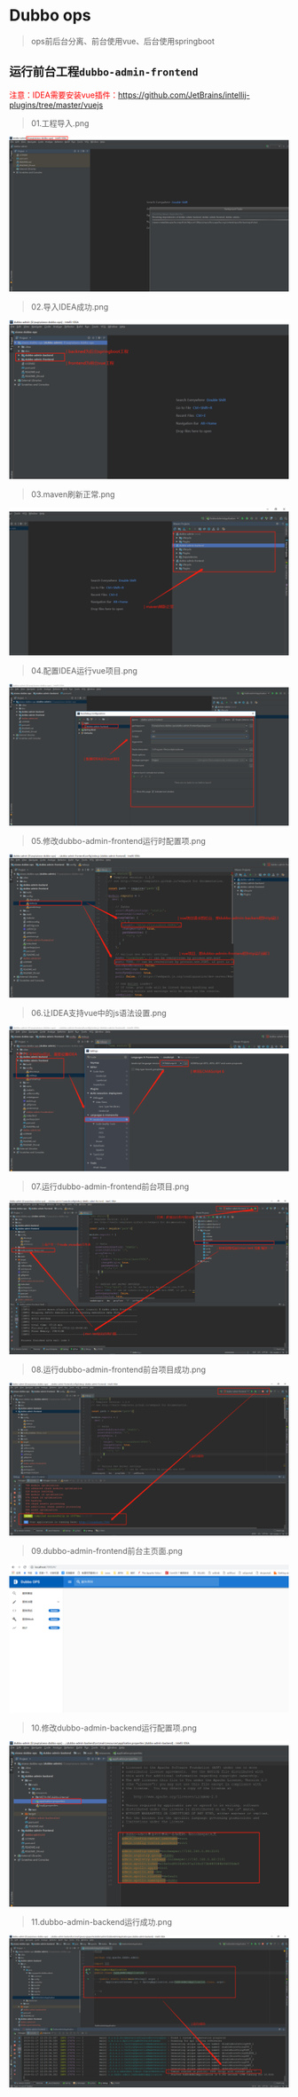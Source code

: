 # Dubbo ops
> ops前后台分离、前台使用vue、后台使用springboot

## 运行前台工程`dubbo-admin-frontend`

<font style='color: red'>注意：IDEA需要安装vue插件：https://github.com/JetBrains/intellij-plugins/tree/master/vuejs</font>

> 01.工程导入.png

![Image text](doc/images/01.工程导入.png)

> 02.导入IDEA成功.png

![Image text](doc/images/02.导入IDEA成功.png)

> 03.maven刷新正常.png

![Image text](doc/images/03.maven刷新正常.png)

> 04.配置IDEA运行vue项目.png

![Image text](doc/images/04.配置IDEA运行vue项目.png)

> 05.修改dubbo-admin-frontend运行时配置项.png

![Image text](doc/images/05.修改dubbo-admin-frontend运行时配置项.png)

> 06.让IDEA支持vue中的js语法设置.png

![Image text](doc/images/06.让IDEA支持vue中的js语法设置.png)

> 07.运行dubbo-admin-frontend前台项目.png

![Image text](doc/images/07.运行dubbo-admin-frontend前台项目.png)

> 08.运行dubbo-admin-frontend前台项目成功.png

![Image text](doc/images/08.运行dubbo-admin-frontend前台项目成功.png)

> 09.dubbo-admin-frontend前台主页面.png

![Image text](doc/images/09.dubbo-admin-frontend前台主页面.png)

> 10.修改dubbo-admin-backend运行配置项.png

![Image text](doc/images/10.修改dubbo-admin-backend运行配置项.png)

> 11.dubbo-admin-backend运行成功.png

![Image text](doc/images/11.dubbo-admin-backend运行成功.png)